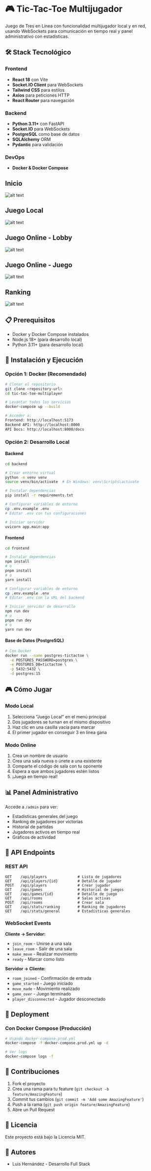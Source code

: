 # 🎮 Tic-Tac-Toe Multijugador

Juego de Tres en Línea con funcionalidad multijugador local y en red, usando WebSockets para comunicación en tiempo real y panel administrativo con estadísticas.


## 🛠️ Stack Tecnológico

### Frontend
- **React 18** con Vite
- **Socket.IO Client** para WebSockets
- **Tailwind CSS** para estilos
- **Axios** para peticiones HTTP
- **React Router** para navegación

### Backend
- **Python 3.11+** con FastAPI
- **Socket.IO** para WebSockets
- **PostgreSQL** como base de datos
- **SQLAlchemy** ORM
- **Pydantic** para validación

### DevOps
- **Docker & Docker Compose**

## Inicio
![alt text](image.png)

## Juego Local
![alt text](image-1.png)

## Juego Online - Lobby
![alt text](image-2.png)

## Juego Online - Juego
![alt text](image-3.png)

## Ranking
![alt text](image-4.png)

## 📋 Prerequisitos

- Docker y Docker Compose instalados
- Node.js 18+ (para desarrollo local)
- Python 3.11+ (para desarrollo local)

## 🔧 Instalación y Ejecución

### Opción 1: Docker (Recomendado)

```bash
# Clonar el repositorio
git clone <repository-url>
cd tic-tac-toe-multiplayer

# Levantar todos los servicios
docker-compose up --build

# Acceder a:
Frontend: http://localhost:5173
Backend API: http://localhost:8000
API Docs: http://localhost:8000/docs
```

### Opción 2: Desarrollo Local

#### Backend

```bash
cd backend

# Crear entorno virtual
python -m venv venv
source venv/bin/activate  # En Windows: venv\Scripts\activate

# Instalar dependencias
pip install -r requirements.txt

# Configurar variables de entorno
cp .env.example .env
# Editar .env con tus configuraciones

# Iniciar servidor
uvicorn app.main:app
```

#### Frontend

```bash
cd frontend

# Instalar dependencias
npm install
# o
pnpm install
# o
yarn install

# Configurar variables de entorno
cp .env.example .env
# Editar .env con la URL del backend

# Iniciar servidor de desarrollo
npm run dev
# o
pnpm run dev
# o
yarn run dev
```

#### Base de Datos (PostgreSQL)

```bash
# Con Docker
docker run --name postgres-tictactoe \
  -e POSTGRES_PASSWORD=postgres \
  -e POSTGRES_DB=tictactoe \
  -p 5432:5432 \
  -d postgres:15
```



## 🎮 Cómo Jugar

### Modo Local
1. Selecciona "Juego Local" en el menú principal
2. Dos jugadores se turnan en el mismo dispositivo
3. Haz clic en una casilla vacía para marcar
4. El primer jugador en conseguir 3 en línea gana

### Modo Online
1. Crea un nombre de usuario
2. Crea una sala nueva o únete a una existente
3. Comparte el código de sala con tu oponente
4. Espera a que ambos jugadores estén listos
5. ¡Juega en tiempo real!

## 📊 Panel Administrativo

Accede a `/admin` para ver:
- Estadísticas generales del juego
- Ranking de jugadores por victorias
- Historial de partidas
- Jugadores activos en tiempo real
- Gráficos de actividad

## 🔌 API Endpoints

### REST API

```
GET    /api/players              # Lista de jugadores
GET    /api/players/{id}         # Detalle de jugador
POST   /api/players              # Crear jugador
GET    /api/games                # Historial de juegos
GET    /api/games/{id}           # Detalle de juego
GET    /api/rooms                # Salas activas
POST   /api/rooms                # Crear sala
GET    /api/stats/ranking        # Ranking de jugadores
GET    /api/stats/general        # Estadísticas generales
```

### WebSocket Events

**Cliente → Servidor:**
- `join_room` - Unirse a una sala
- `leave_room` - Salir de una sala
- `make_move` - Realizar movimiento
- `ready` - Marcar como listo

**Servidor → Cliente:**
- `room_joined` - Confirmación de entrada
- `game_started` - Juego iniciado
- `move_made` - Movimiento realizado
- `game_over` - Juego terminado
- `player_disconnected` - Jugador desconectado


## 🚀 Deployment

### Con Docker Compose (Producción)

```bash
# Usando docker-compose.prod.yml
docker-compose -f docker-compose.prod.yml up -d

# Ver logs
docker-compose logs -f
```

## 🤝 Contribuciones

1. Fork el proyecto
2. Crea una rama para tu feature (`git checkout -b feature/AmazingFeature`)
3. Commit tus cambios (`git commit -m 'Add some AmazingFeature'`)
4. Push a la rama (`git push origin feature/AmazingFeature`)
5. Abre un Pull Request

## 📝 Licencia

Este proyecto está bajo la Licencia MIT.

## 👥 Autores

- Luis Hernández - Desarrollo Full Stack
